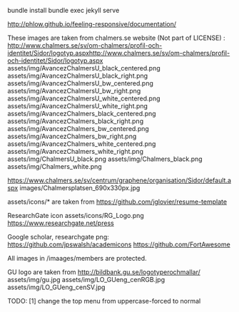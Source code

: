 
bundle install
bundle exec jekyll serve

http://phlow.github.io/feeling-responsive/documentation/

These images are taken from chalmers.se website (Not part of LICENSE) :
http://www.chalmers.se/sv/om-chalmers/profil-och-identitet/Sidor/logotyp.aspxhttp://www.chalmers.se/sv/om-chalmers/profil-och-identitet/Sidor/logotyp.aspx
assets/img/AvancezChalmersU_black_centered.png
assets/img/AvancezChalmersU_black_right.png
assets/img/AvancezChalmersU_bw_centered.png
assets/img/AvancezChalmersU_bw_right.png
assets/img/AvancezChalmersU_white_centered.png
assets/img/AvancezChalmersU_white_right.png
assets/img/AvancezChalmers_black_centered.png
assets/img/AvancezChalmers_black_right.png
assets/img/AvancezChalmers_bw_centered.png
assets/img/AvancezChalmers_bw_right.png
assets/img/AvancezChalmers_white_centered.png
assets/img/AvancezChalmers_white_right.png
assets/img/ChalmersU_black.png
assets/img/Chalmers_black.png
assets/img/Chalmers_white.png

https://www.chalmers.se/sv/centrum/graphene/organisation/Sidor/default.aspx
images/Chalmersplatsen_690x330px.jpg


assets/icons/* are taken from https://github.com/jglovier/resume-template

ResearchGate icon
assets/icons/RG_Logo.png
https://www.researchgate.net/press

Google scholar, researchgate png:
https://github.com/jpswalsh/academicons
https://github.com/FortAwesome

All images in /imaages/members are protected.

GU logo are taken from http://bildbank.gu.se/logotyperochmallar/
assets/img/gu.jpg
assets/img/LO_GUeng_cenRGB.jpg
assets/img/LO_GUeng_cenSV.jpg


TODO:
[1] change the top menu from uppercase-forced to normal
